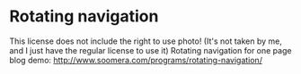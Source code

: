 # Rotating navigation
This license does not include the right to use photo! (It's not taken by me, and I just have the regular license to use it)
Rotating navigation for one page blog demo: http://www.soomera.com/programs/rotating-navigation/
